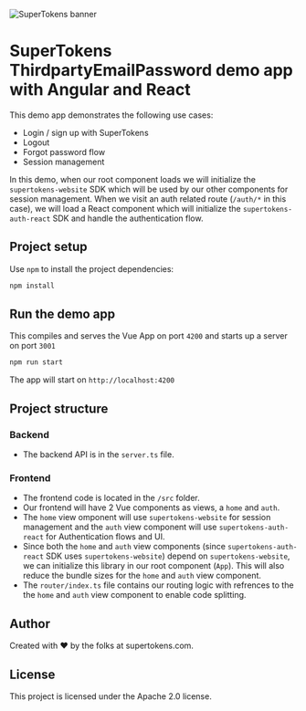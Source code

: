 ![SuperTokens banner](https://raw.githubusercontent.com/supertokens/supertokens-logo/master/images/Artboard%20%E2%80%93%2027%402x.png)

# SuperTokens ThirdpartyEmailPassword demo app with Angular and React

This demo app demonstrates the following use cases:

-   Login / sign up with SuperTokens
-   Logout
-   Forgot password flow
-   Session management

In this demo, when our root component loads we will initialize the `supertokens-website` SDK which will be used by our other components for session management. When we visit an auth related route (`/auth/*` in this case), we will load a React component which will initialize the `supertokens-auth-react` SDK and handle the authentication flow.


## Project setup

Use `npm` to install the project dependencies:

```bash
npm install
```

## Run the demo app

This compiles and serves the Vue App on port `4200` and starts up a server on port `3001`

```bash
npm run start
```

The app will start on `http://localhost:4200`

## Project structure

### Backend

-   The backend API is in the `server.ts` file.

### Frontend

-   The frontend code is located in the `/src` folder.
-   Our frontend will have 2 Vue components as views, a `home` and `auth`.
-   The `home` view omponent will use `supertokens-website` for session management and the `auth` view component will use `supertokens-auth-react` for Authentication flows and UI.
-   Since both the `home` and `auth` view components (since `supertokens-auth-react` SDK uses `supertokens-website`) depend on `supertokens-website`, we can initialize this library in our root component (`App`). This will also reduce the bundle sizes for the `home` and `auth` view component.
-   The `router/index.ts`  file contains our routing logic with refrences to the the `home` and `auth` view component to enable code splitting.


## Author

Created with :heart: by the folks at supertokens.com.

## License

This project is licensed under the Apache 2.0 license.
